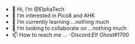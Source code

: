 - 👋 Hi, I’m @ElphaTech
- 👀 I’m interested in Pico8 and AHK
- 🌱 I’m currently learning ...nothing much
- 💞️ I’m looking to collaborate on ...nothing much
- 📫 How to reach me ...
  -Discord:Elf Ghost#1700

<!---
ElphaTech/ElphaTech is a ✨ special ✨ repository because its `README.md` (this file) appears on your GitHub profile.
You can click the Preview link to take a look at your changes.
--->
